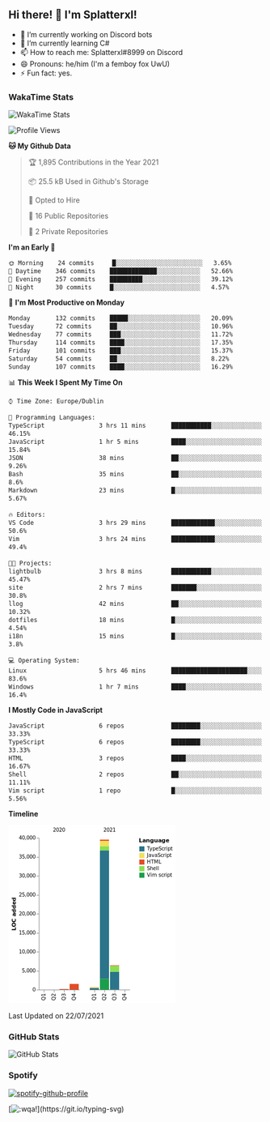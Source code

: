 ## Hi there! 👋 I'm Splatterxl!

- 🔭 I’m currently working on Discord bots
- 🌱 I’m currently learning C#
- 📫 How to reach me: Splatterxl#8999 on Discord
- 😄 Pronouns: he/him (I'm a femboy fox UwU)
- ⚡ Fun fact: yes.

### WakaTime Stats
![WakaTime Stats](https://wakatime.com/share/@Splatterxl/3171b454-6d7f-4cf9-91d7-768613f3b8c2.svg)
<!--START_SECTION:waka-->
![Profile Views](http://img.shields.io/badge/Profile%20Views-15-blue)

**🐱 My Github Data** 

> 🏆 1,895 Contributions in the Year 2021
 > 
> 📦 25.5 kB Used in Github's Storage 
 > 
> 💼 Opted to Hire
 > 
> 📜 16 Public Repositories 
 > 
> 🔑 2 Private Repositories  
 > 
**I'm an Early 🐤** 

```text
🌞 Morning    24 commits     █░░░░░░░░░░░░░░░░░░░░░░░░   3.65% 
🌆 Daytime    346 commits    █████████████░░░░░░░░░░░░   52.66% 
🌃 Evening    257 commits    █████████░░░░░░░░░░░░░░░░   39.12% 
🌙 Night      30 commits     █░░░░░░░░░░░░░░░░░░░░░░░░   4.57%

```
📅 **I'm Most Productive on Monday** 

```text
Monday       132 commits    █████░░░░░░░░░░░░░░░░░░░░   20.09% 
Tuesday      72 commits     ██░░░░░░░░░░░░░░░░░░░░░░░   10.96% 
Wednesday    77 commits     ███░░░░░░░░░░░░░░░░░░░░░░   11.72% 
Thursday     114 commits    ████░░░░░░░░░░░░░░░░░░░░░   17.35% 
Friday       101 commits    ███░░░░░░░░░░░░░░░░░░░░░░   15.37% 
Saturday     54 commits     ██░░░░░░░░░░░░░░░░░░░░░░░   8.22% 
Sunday       107 commits    ████░░░░░░░░░░░░░░░░░░░░░   16.29%

```


📊 **This Week I Spent My Time On** 

```text
⌚︎ Time Zone: Europe/Dublin

💬 Programming Languages: 
TypeScript               3 hrs 11 mins       ███████████░░░░░░░░░░░░░░   46.15% 
JavaScript               1 hr 5 mins         ████░░░░░░░░░░░░░░░░░░░░░   15.84% 
JSON                     38 mins             ██░░░░░░░░░░░░░░░░░░░░░░░   9.26% 
Bash                     35 mins             ██░░░░░░░░░░░░░░░░░░░░░░░   8.6% 
Markdown                 23 mins             █░░░░░░░░░░░░░░░░░░░░░░░░   5.67%

🔥 Editors: 
VS Code                  3 hrs 29 mins       ████████████░░░░░░░░░░░░░   50.6% 
Vim                      3 hrs 24 mins       ████████████░░░░░░░░░░░░░   49.4%

🐱‍💻 Projects: 
lightbulb                3 hrs 8 mins        ███████████░░░░░░░░░░░░░░   45.47% 
site                     2 hrs 7 mins        ███████░░░░░░░░░░░░░░░░░░   30.8% 
llog                     42 mins             ██░░░░░░░░░░░░░░░░░░░░░░░   10.32% 
dotfiles                 18 mins             █░░░░░░░░░░░░░░░░░░░░░░░░   4.54% 
i18n                     15 mins             █░░░░░░░░░░░░░░░░░░░░░░░░   3.8%

💻 Operating System: 
Linux                    5 hrs 46 mins       █████████████████████░░░░   83.6% 
Windows                  1 hr 7 mins         ████░░░░░░░░░░░░░░░░░░░░░   16.4%

```

**I Mostly Code in JavaScript** 

```text
JavaScript               6 repos             ████████░░░░░░░░░░░░░░░░░   33.33% 
TypeScript               6 repos             ████████░░░░░░░░░░░░░░░░░   33.33% 
HTML                     3 repos             ████░░░░░░░░░░░░░░░░░░░░░   16.67% 
Shell                    2 repos             ██░░░░░░░░░░░░░░░░░░░░░░░   11.11% 
Vim script               1 repo              █░░░░░░░░░░░░░░░░░░░░░░░░   5.56%

```


**Timeline**

![Chart not found](https://raw.githubusercontent.com/nearlySplat/nearlySplat/master/charts/bar_graph.png) 


 Last Updated on 22/07/2021
<!--END_SECTION:waka-->


### GitHub Stats
![GitHub Stats](https://github-readme-stats.vercel.app/api?username=nearlySplat&count_private=true&show_icons=true&theme=dark)

### Spotify
[![spotify-github-profile](https://spotify-github-profile.vercel.app/api/view?uid=4bpfhqbsq53u8bm0qckym0pb0&cover_image=true&theme=default)](https://spotify-github-profile.vercel.app/api/view?uid=4bpfhqbsq53u8bm0qckym0pb0&redirect=true)

[![:wqa!](https://readme-typing-svg.herokuapp.com?font=Fira+Code&color=aaaaaa&center=false&vCenter=false&lines=%3Awqa!)](https://git.io/typing-svg)
